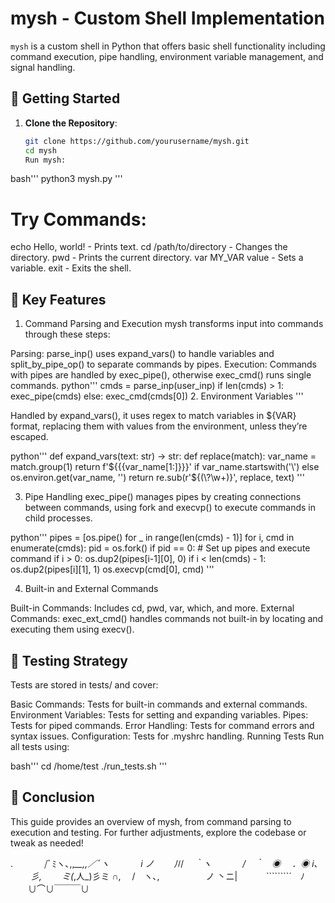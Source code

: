 # mysh - Custom Shell Implementation

`mysh` is a custom shell in Python that offers basic shell functionality including command execution, pipe handling, environment variable management, and signal handling.

## 📖 Getting Started

1. **Clone the Repository**:
   ```bash
   git clone https://github.com/yourusername/mysh.git
   cd mysh
   Run mysh:
   ```

bash'''
python3 mysh.py
'''

# Try Commands:

echo Hello, world! - Prints text.
cd /path/to/directory - Changes the directory.
pwd - Prints the current directory.
var MY_VAR value - Sets a variable.
exit - Exits the shell.

## 🔧 Key Features

1. Command Parsing and Execution
   mysh transforms input into commands through these steps:

Parsing: parse_inp() uses expand_vars() to handle variables and split_by_pipe_op() to separate commands by pipes.
Execution: Commands with pipes are handled by exec_pipe(), otherwise exec_cmd() runs single commands.
python'''
cmds = parse_inp(user_inp)
if len(cmds) > 1:
exec_pipe(cmds)
else:
exec_cmd(cmds[0]) 2. Environment Variables
'''

Handled by expand_vars(), it uses regex to match variables in ${VAR} format, replacing them with values from the environment, unless they’re escaped.

python'''
def expand_vars(text: str) -> str:
def replace(match):
var_name = match.group(1)
return f'${{{var_name[1:]}}}' if var_name.startswith('\\') else os.environ.get(var_name, '')
return re.sub(r'\$\{(\\?\w+)\}', replace, text)
'''

3. Pipe Handling
   exec_pipe() manages pipes by creating connections between commands, using fork and execvp() to execute commands in child processes.

python'''
pipes = [os.pipe() for _ in range(len(cmds) - 1)]
for i, cmd in enumerate(cmds):
pid = os.fork()
if pid == 0: # Set up pipes and execute command
if i > 0: os.dup2(pipes[i-1][0], 0)
if i < len(cmds) - 1: os.dup2(pipes[i][1], 1)
os.execvp(cmd[0], cmd)
'''

4. Built-in and External Commands

Built-in Commands: Includes cd, pwd, var, which, and more.
External Commands: exec_ext_cmd() handles commands not built-in by locating and executing them using execv().

## 🧪 Testing Strategy

Tests are stored in tests/ and cover:

Basic Commands: Tests for built-in commands and external commands.
Environment Variables: Tests for setting and expanding variables.
Pipes: Tests for piped commands.
Error Handling: Tests for command errors and syntax issues.
Configuration: Tests for .myshrc handling.
Running Tests
Run all tests using:

bash'''
cd /home/test
./run_tests.sh
'''

## 🎯 Conclusion

This guide provides an overview of mysh, from command parsing to execution and testing. For further adjustments, explore the codebase or tweak as needed!

.
　 　　/ﾞﾐヽ､,,_\_\_,,／ﾞヽ
　 　　i ノ　　 川　 ｀ヽ
　 　　/　｀　◉　 ．◉ i､
　 　彡,　　 ミ(_,人\_)彡ミ
∩, 　/　ヽ､,　　 　　　ノ
丶ニ|　　　 ````````´　ﾉ
　　∪⌒∪￣￣￣∪

